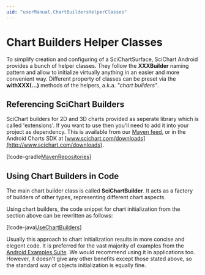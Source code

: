 ```yaml
---
uid: "userManual.ChartBuildersHelperClasses"
---
```


# Chart Builders Helper Classes

To simplify creation and configuring of a SciChartSurface, SciChart Android provides a bunch of helper classes. They follow the **XXXBuilder** naming pattern and allow to initialize virtually anything in an easier and more convenient way. Different property of classes can be preset via the **withXXX(…)** methods of the helpers, a.k.a. *"chart builders"*.

## Referencing SciChart Builders

SciChart builders for 2D and 3D charts provided as seperate library which is called 'extensions'. If you want to use then you'll need to add it into your project as dependency. This is available from our [Maven feed](https://www.myget.org/feed/abtsoftware/package/maven/com.scichart.library/extensions), or in the Android Charts SDK at [www.scichart.com/downloads](http://www.scichart.com/downloads).

[!code-gradle[MavenRepositories](../../samples/sandbox/settings.gradle#AddSciChartMavenRepositories)]

## Using Chart Builders in Code

The main chart builder class is called **SciChartBuilder**. It acts as a factory of builders of other types, representing different chart aspects.

Using chart builders, the code snippet for chart initialization from the section above can be rewritten as follows:

[!code-java[UseChartBuilders](../../samples/sandbox/app/src/main/java/com/scichart/docsandbox/examples/javaBuilder/chartBuilders/ChartBuilderHelpers.java#UseChartBuilders)]

Usually this approach to chart initialization results in more concise and elegent code. It is preferred for the vast majority of examples from the [Android Examples Suite](https://www.scichart.com/examples/android-chart/). We would recommend using it in applications too. However, it doesn't give any other benefits except those stated above, so the standard way of objects initialization is equally fine.

